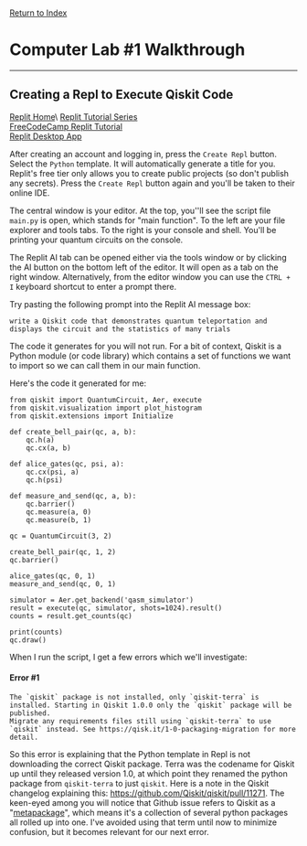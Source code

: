 \
[Return to Index](index.md)
# Computer Lab #1 Walkthrough
***
## Creating a Repl to Execute Qiskit Code
[Replit Home](https://replit.com/~)\
[Replit Tutorial Series](https://docs.replit.com/tutorials/overview)\
[FreeCodeCamp Replit Tutorial](https://www.freecodecamp.org/news/how-to-use-replit/)\
[Replit Desktop App](https://replit.com/desktop)

After creating an account and logging in, press the `Create Repl` button.
Select the `Python` template. It will automatically generate a title for you.
Replit's free tier only allows you to create public projects (so don't publish any secrets).
Press the `Create Repl` button again and you'll be taken to their online IDE.

The central window is your editor. At the top, you''ll see the script file `main.py` is open, which stands for "main function". To the left are your file explorer and tools tabs.
To the right is your console and shell. You'll be printing your quantum circuits on the console.

The Replit AI tab can be opened either via the tools window or by clicking the AI button on the bottom left of the editor.
It will open as a tab on the right window. Alternatively, from the editor window you can use the `CTRL + I` keyboard shortcut to enter a prompt there.

Try pasting the following prompt into the Replit AI message box:
```
write a Qiskit code that demonstrates quantum teleportation and displays the circuit and the statistics of many trials
```

The code it generates for you will not run. For a bit of context, Qiskit is a Python module (or code library) which contains a set of functions we want to import so we can call them in our main function.

Here's the code it generated for me:
```
from qiskit import QuantumCircuit, Aer, execute
from qiskit.visualization import plot_histogram
from qiskit.extensions import Initialize

def create_bell_pair(qc, a, b):
    qc.h(a)
    qc.cx(a, b)

def alice_gates(qc, psi, a):
    qc.cx(psi, a)
    qc.h(psi)

def measure_and_send(qc, a, b):
    qc.barrier()
    qc.measure(a, 0)
    qc.measure(b, 1)

qc = QuantumCircuit(3, 2)

create_bell_pair(qc, 1, 2)
qc.barrier()

alice_gates(qc, 0, 1)
measure_and_send(qc, 0, 1)

simulator = Aer.get_backend('qasm_simulator')
result = execute(qc, simulator, shots=1024).result()
counts = result.get_counts(qc)

print(counts)
qc.draw()
```

When I run the script, I get a few errors which we'll investigate:

#### Error #1

```
The `qiskit` package is not installed, only `qiskit-terra` is installed. Starting in Qiskit 1.0.0 only the `qiskit` package will be published.
Migrate any requirements files still using `qiskit-terra` to use `qiskit` instead. See https://qisk.it/1-0-packaging-migration for more detail.
```

So this error is explaining that the Python template in Repl is not downloading the correct Qiskit package. Terra was the codename for Qiskit up until they released version 1.0, at which point they renamed the python package from `qiskit-terra` to just `qiskit`. Here is a note in the Qiskit changelog explaining this: https://github.com/Qiskit/qiskit/pull/11271. The keen-eyed among you will notice that Github issue refers to Qiskit as a "[metapackage](https://softwareengineering.stackexchange.com/questions/59088/what-is-the-formal-definition-of-a-meta-package)", which means it's a collection of several python packages all rolled up into one. I've avoided using that term until now to minimize confusion, but it becomes relevant for our next error.

